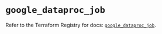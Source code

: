 # `google_dataproc_job`

Refer to the Terraform Registry for docs: [`google_dataproc_job`](https://registry.terraform.io/providers/hashicorp/google/6.1.0/docs/resources/dataproc_job).

